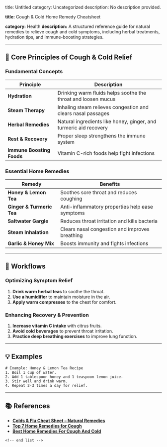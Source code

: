title: Untitled
category: Uncategorized
description: No description provided.

**title:** Cough & Cold Home Remedy Cheatsheet

**category:** Health
**description:** A structured reference guide for natural remedies to relieve cough and cold symptoms, including herbal treatments, hydration tips, and immune-boosting strategies.

---

## 🤧 **Core Principles of Cough & Cold Relief**

### **Fundamental Concepts**

| Principle                       | Description                                                       |
| ------------------------------- | ----------------------------------------------------------------- |
| **Hydration**             | Drinking warm fluids helps soothe the throat and loosen mucus     |
| **Steam Therapy**         | Inhaling steam relieves congestion and clears nasal passages      |
| **Herbal Remedies**       | Natural ingredients like honey, ginger, and turmeric aid recovery |
| **Rest & Recovery**       | Proper sleep strengthens the immune system                        |
| **Immune Boosting Foods** | Vitamin C-rich foods help fight infections                        |

### **Essential Home Remedies**

| Remedy                          | Benefits                                        |
| ------------------------------- | ----------------------------------------------- |
| **Honey & Lemon Tea**     | Soothes sore throat and reduces coughing        |
| **Ginger & Turmeric Tea** | Anti-inflammatory properties help ease symptoms |
| **Saltwater Gargle**      | Reduces throat irritation and kills bacteria    |
| **Steam Inhalation**      | Clears nasal congestion and improves breathing  |
| **Garlic & Honey Mix**    | Boosts immunity and fights infections           |

---

## 🔄 **Workflows**

### **Optimizing Symptom Relief**

1. **Drink warm herbal teas** to soothe the throat.
2. **Use a humidifier** to maintain moisture in the air.
3. **Apply warm compresses** to the chest for comfort.

### **Enhancing Recovery & Prevention**

1. **Increase vitamin C intake** with citrus fruits.
2. **Avoid cold beverages** to prevent throat irritation.
3. **Practice deep breathing exercises** to improve lung function.

---

## 💡 **Examples**

```plaintext
# Example: Honey & Lemon Tea Recipe
1. Boil 1 cup of water.  
2. Add 1 tablespoon honey and 1 teaspoon lemon juice.  
3. Stir well and drink warm.  
4. Repeat 2-3 times a day for relief.  
```

---

## 📚 **References**

- **[Colds &amp; Flu Cheat Sheet – Natural Remedies](https://thenerdyfarmwife.com/colds-and-flu-reference-sheet/)**
- **[Top 7 Home Remedies for Cough](https://www.planetayurveda.com/library/top-7-home-remedies-for-cough/)**
- **[Best Home Remedies For Cough And Cold](https://homeandgardenreference.blogspot.com/2021/08/best-home-remedies-for-cough-and-cold.html)**

```
<!-- end list -->
```
